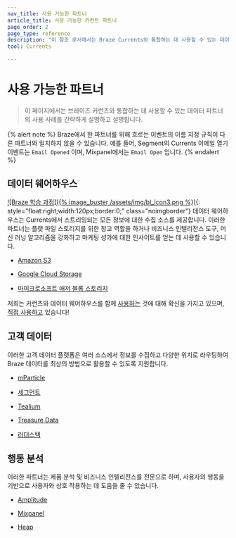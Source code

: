 ```yaml
---
nav_title: 사용 가능한 파트너
article_title: 사용 가능한 커런트 파트너
page_order: 2
page_type: reference
description: "이 참조 문서에서는 Braze Currents와 통합하는 데 사용할 수 있는 데이터 파트너와 그 사용 사례를 간략하게 설명합니다."
tool: Currents

---
```


# 사용 가능한 파트너

> 이 페이지에서는 브레이즈 커런츠와 통합하는 데 사용할 수 있는 데이터 파트너의 사용 사례를 간략하게 설명하고 설명합니다.

{% alert note %}
Braze에서 한 파트너를 위해 흐르는 이벤트의 이름 지정 규칙이 다른 파트너와 일치하지 않을 수 있습니다. 예를 들어, Segment의 Currents 이메일 열기 이벤트는 `Email Opened` 이며, Mixpanel에서는 `Email Open` 입니다.
{% endalert %}

## 데이터 웨어하우스
[![Braze 학습 과정]({% image_buster /assets/img/bl_icon3.png %})](https://learning.braze.com/introduction-to-data-warehouses){: style="float:right;width:120px;border:0;" class="noimgborder"}
데이터 웨어하우스는 Currents에서 스트리밍되는 모든 정보에 대한 수집 소스를 제공합니다. 이러한 파트너는 플랫 파일 스토리지를 위한 창고 역할을 하거나 비즈니스 인텔리전스 도구, 머신 러닝 알고리즘을 강화하고 마케팅 성과에 대한 인사이트를 얻는 데 사용할 수 있습니다.

* [Amazon S3][1]

* [Google Cloud Storage][2]

* [마이크로소프트 애저 블롭 스토리지][3]

저희는 커런츠와 데이터 웨어하우스를 함께 [사용하는]({{site.baseurl}}/user_guide/data_and_analytics/braze_currents/how_braze_uses_currents/) 것에 대해 확신을 가지고 있으며, [직접 사용하고]({{site.baseurl}}/user_guide/data_and_analytics/braze_currents/how_braze_uses_currents/) 있습니다!

## 고객 데이터

이러한 고객 데이터 플랫폼은 여러 소스에서 정보를 수집하고 다양한 위치로 라우팅하여 Braze 데이터를 최상의 방법으로 활용할 수 있도록 지원합니다.

* [mParticle][6]

* [세그먼트][7]

* [Tealium][8]

* [Treasure Data][10]

* [러더스택][9]


## 행동 분석

이러한 파트너는 제품 분석 및 비즈니스 인텔리전스를 전문으로 하며, 사용자의 행동을 기반으로 사용자와 상호 작용하는 데 도움을 줄 수 있습니다.

* [Amplitude][4]

* [Mixpanel][5]

* [Heap][11]



[1]: {{site.baseurl}}/partners/data_and_infrastructure_agility/data_warehouses/amazon_s3/
[2]: {{site.baseurl}}/partners/data_and_infrastructure_agility/data_warehouses/google_cloud_storage_for_currents/
[3]: {{site.baseurl}}/partners/data_and_infrastructure_agility/data_warehouses/microsoft_azure_blob_storage_for_currents/
[4]: {{site.baseurl}}/partners/data_and_infrastructure_agility/analytics/amplitude/amplitude_for_currents/
[5]: {{site.baseurl}}/partners/insights/behavioral_analytics/mixpanel_for_currents/
[6]: {{site.baseurl}}/partners/data_and_infrastructure_agility/customer_data_platform/mParticle/mparticle_for_currents/
[7]: {{site.baseurl}}/partners/data_and_infrastructure_agility/customer_data_platform/segment/segment_for_currents/
[8]: {{site.baseurl}}/partners/data_and_infrastructure_agility/customer_data_platform/tealium/tealium_for_currents#tealium-for-currents
[9]: {{site.baseurl}}/partners/data_and_infrastructure_agility/customer_data_platform/rudderstack/rudderstack_for_currents/
[10]: {{site.baseurl}}/partners/data_and_infrastructure_agility/customer_data_platform/treasure_data/treasure_data_for_currents/
[11]: {{site.baseurl}}/partners/data_and_infrastructure_agility/cohort_import/heap/